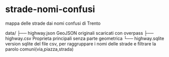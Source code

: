 # strade-nomi-confusi

mappa delle strade dai nomi confusi di Trento

data/
├── highway.json		GeoJSON originali scaricati con overpass
├── highway.csv			Proprieta principali senza parte geometrica
└── highway.sqlite		version sqlite del file csv, per raggruppare i nomi delle strade e filtrare la parolo comuni(via,piazza,strada)

